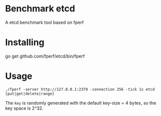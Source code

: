 # Benchmark etcd

A etcd benchmark tool based on fperf

# Installing

go get github.com/fperf/etcd/bin/fperf

# Usage

```
./fperf -server http://127.0.0.1:2379 -connection 256 -tick 1s etcd [put|get|delete|range]
```

The `key` is randomly generated with the default key-size = 4 bytes, so the key space is 2^32.